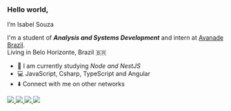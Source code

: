 ### Hello world, 
   I’m Isabel Souza


I'm a student of <b>*Analysis and Systems Development*</b> and intern at [Avanade Brazil](https://www.avanade.com/pt-br).<br>
Living in Belo Horizonte, Brazil 🇧🇷

- :pencil: I am currently studying *Node and NestJS*
- :computer: JavaScript, Csharp, TypeScript and Angular
- :arrow_down: Connect with me on other networks

<div>
  <a href="contatobelsouza@gmail.com">
    <img src="https://img.shields.io/badge/-contatobelsouza@gmail.com-%23333?style=plastic-the-badge&logo=gmail&logoColor=red" target="_blank">
  </a>
  <a href="https://www.linkedin.com/in/souzabel/" target="blank">
    <img src="https://img.shields.io/badge/-Isabel Souza-%230077B5?style=plastic-the-badge&logo=linkedin&logoColor=white" target="_blank">
  </a>
   <a href="https://instagram.com/souzabel" target="_blank"><img src="https://img.shields.io/badge/-Souzabel-%23E4405F?style=plastic-the-badge&logo=instagram&logoColor=white" target="_blank">
  </a> 
      <a href="https://discord.com/channels/Souzabel#2501"_blank"><img src="https://img.shields.io/badge/Discord-7289DA?style=plastic-the-badge&logo=discord&logoColor=white" target="_blank">
  </a>
</div>
 
